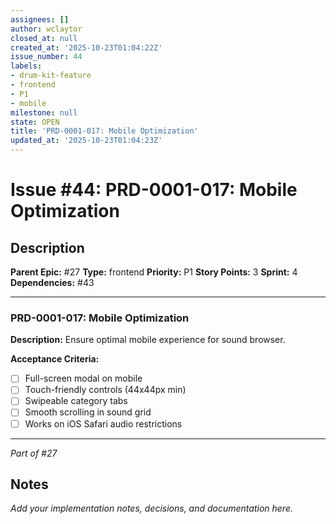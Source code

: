 ```yaml
---
assignees: []
author: wclaytor
closed_at: null
created_at: '2025-10-23T01:04:22Z'
issue_number: 44
labels:
- drum-kit-feature
- frontend
- P1
- mobile
milestone: null
state: OPEN
title: 'PRD-0001-017: Mobile Optimization'
updated_at: '2025-10-23T01:04:23Z'
---
```


# Issue #44: PRD-0001-017: Mobile Optimization

## Description

**Parent Epic:** #27
**Type:** frontend
**Priority:** P1
**Story Points:** 3
**Sprint:** 4
**Dependencies:** #43

---

### PRD-0001-017: Mobile Optimization

**Description:**
Ensure optimal mobile experience for sound browser.

**Acceptance Criteria:**
- [ ] Full-screen modal on mobile
- [ ] Touch-friendly controls (44x44px min)
- [ ] Swipeable category tabs
- [ ] Smooth scrolling in sound grid
- [ ] Works on iOS Safari audio restrictions

---
*Part of #27*

## Notes

_Add your implementation notes, decisions, and documentation here._
